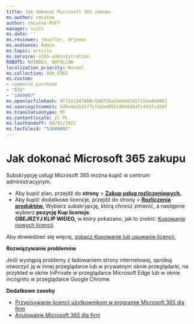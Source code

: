 ```yaml
---
title: Jak dokonać Microsoft 365 zakupu
ms.author: cmcatee
author: cmcatee-MSFT
manager: scotv
ms.date: ''
ms.reviewer: jmueller, drjones
ms.audience: Admin
ms.topic: article
ms.service: o365-administration
ROBOTS: NOINDEX, NOFOLLOW
localization_priority: Normal
ms.collection: Adm_O365
ms.custom:
- commerce_purchase
- "531"
- "1400007"
ms.openlocfilehash: 9f72d1947808c508759a19d3481b5f15da409961
ms.sourcegitcommit: 540a4e2515f7cfddee65519046454fc4437cd287
ms.translationtype: MT
ms.contentlocale: pl-PL
ms.lasthandoff: 08/01/2021
ms.locfileid: "53689092"
---
```

# <a name="how-to-make-a-microsoft-365-purchase"></a>Jak dokonać Microsoft 365 zakupu

Subskrypcję usługi Microsoft 365 można kupić w centrum administracyjnym.
  
- Aby kupić plan, przejdź do **strony** \> **[Zakup usług rozliczeniowych.](https://go.microsoft.com/fwlink/p/?linkid=868433)**
- Aby kupić dodatkowe licencje,  przejdź do strony \> **[Rozliczenia produktów.](https://go.microsoft.com/fwlink/p/?linkid=842054)** Wybierz subskrypcję, którą chcesz zmienić, a następnie wybierz **pozycję Kup licencje**.\
**OBEJRZYJ KLIP WIDEO,** w który pokazano, jak to zrobić: [Kupowanie nowych licencji](https://go.microsoft.com/fwlink/p/?linkid=2154857)
  
Aby dowiedzieć się więcej, [zobacz Kupowanie lub usuwanie licencji.](/microsoft-365/commerce/licenses/buy-licenses)

**Rozwiązywanie problemów**

Jeśli wystąpią problemy z ładowaniem strony internetowej, spróbuj otworzyć ją w innej przeglądarce lub w prywatnym oknie przeglądarki, na przykład w oknie InPrivate w przeglądarce Microsoft Edge lub w oknie incognito w przeglądarce Google Chrome.

**Dodatkowe zasoby**
  
- [Przypisywanie licencji użytkownikom w programie Microsoft 365 dla firm](/microsoft-365/admin/add-users/add-users)
- [Anulowanie Microsoft 365 dla firm](/microsoft-365/commerce/subscriptions/cancel-your-subscription)